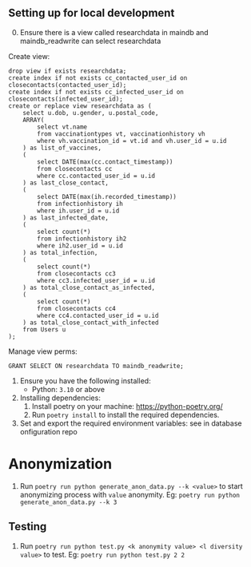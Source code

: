 ## Setting up for local development
0. Ensure there is a view called researchdata in maindb and maindb_readwrite can select researchdata

Create view:
```
drop view if exists researchdata;
create index if not exists cc_contacted_user_id on closecontacts(contacted_user_id);
create index if not exists cc_infected_user_id on closecontacts(infected_user_id);
create or replace view researchdata as (
	select u.dob, u.gender, u.postal_code, 
	ARRAY(
		select vt.name 
		from vaccinationtypes vt, vaccinationhistory vh
		where vh.vaccination_id = vt.id and vh.user_id = u.id
	) as list_of_vaccines,
	(
		select DATE(max(cc.contact_timestamp))
		from closecontacts cc
		where cc.contacted_user_id = u.id
	) as last_close_contact,
	(
		select DATE(max(ih.recorded_timestamp))
		from infectionhistory ih
		where ih.user_id = u.id
	) as last_infected_date,
	(
		select count(*)
		from infectionhistory ih2
		where ih2.user_id = u.id
	) as total_infection,
	(
		select count(*)
		from closecontacts cc3
		where cc3.infected_user_id = u.id
	) as total_close_contact_as_infected,
	(
		select count(*)
		from closecontacts cc4
		where cc4.contacted_user_id = u.id
	) as total_close_contact_with_infected
 	from Users u
);
```
Manage view perms:
```
GRANT SELECT ON researchdata TO maindb_readwrite;
```
1. Ensure you have the following installed:
    * Python: `3.10` or above
2. Installing dependencies:
    1. Install poetry on your machine: https://python-poetry.org/
    2. Run `poetry install` to install the required dependencies.
3. Set and export the required environment variables: see in database onfiguration repo

# Anonymization
1. Run `poetry run python generate_anon_data.py --k <value>` to start anonymizing process with `value` anonymity.
Eg: `poetry run python generate_anon_data.py --k 3`
## Testing
1. Run `poetry run python test.py <k anonymity value> <l diversity value>` to test. 
Eg: `poetry run python test.py 2 2`